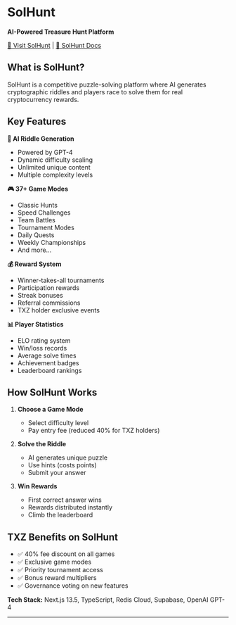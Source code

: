# SolHunt
**AI-Powered Treasure Hunt Platform**

[🔗 Visit SolHunt](sol-hunt.fun) | [📖 SolHunt Docs](https://sol-hunt.fun/faq)

## What is SolHunt?

SolHunt is a competitive puzzle-solving platform where AI generates cryptographic riddles and players race to solve them for real cryptocurrency rewards.

## Key Features

**🤖 AI Riddle Generation**
- Powered by GPT-4
- Dynamic difficulty scaling
- Unlimited unique content
- Multiple complexity levels

**🎮 37+ Game Modes**
- Classic Hunts
- Speed Challenges
- Team Battles
- Tournament Modes
- Daily Quests
- Weekly Championships
- And more...

**💰 Reward System**
- Winner-takes-all tournaments
- Participation rewards
- Streak bonuses
- Referral commissions
- TXZ holder exclusive events

**📊 Player Statistics**
- ELO rating system
- Win/loss records
- Average solve times
- Achievement badges
- Leaderboard rankings

## How SolHunt Works

1. **Choose a Game Mode**
   - Select difficulty level
   - Pay entry fee (reduced 40% for TXZ holders)

2. **Solve the Riddle**
   - AI generates unique puzzle
   - Use hints (costs points)
   - Submit your answer

3. **Win Rewards**
   - First correct answer wins
   - Rewards distributed instantly
   - Climb the leaderboard

## TXZ Benefits on SolHunt

- ✅ 40% fee discount on all games
- ✅ Exclusive game modes
- ✅ Priority tournament access
- ✅ Bonus reward multipliers
- ✅ Governance voting on new features

**Tech Stack:** Next.js 13.5, TypeScript, Redis Cloud, Supabase, OpenAI GPT-4

---
